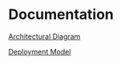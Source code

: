 # Documentation
[Architectural Diagram](https://viewer.diagrams.net/?tags=%7B%7D&highlight=0000ff&edit=_blank&layers=1&nav=1&title=Untitled%20Diagram.drawio#R7V1Lc6M6Fv41WcaFeLN0kr49vchUqtJze7LEBttUY%2FDFOHHm14%2BwEQEhQGA9sJtsYoR4nXN09J2XdKc9bo%2FfE3e3eY49P7xTFe94pz3dqSrQdR3%2By1o%2Bzy2OYp0b1kng5Z2%2BGl6D%2F%2Fl5o5K3HgLP31c6pnEcpsGu2riMo8hfppU2N0nij2q3VRxWn7pz136t4XXphvXWX4GXbvJWoChfJ%2F7lB%2BtN%2FmjbyE9sXdQ5b9hvXC%2F%2BKDVp3%2B60xySO0%2FOv7fHRDzPiIbqcr%2Fur4WzxYokfpTQX2Mfk10vw%2Bx%2F%2F8CNN%2F35brVc%2F1%2Fda%2FnLvbnjIvzh%2F2%2FQTkSCJD5HnZ3dR7rSHj02Q%2Bq87d5md%2FYBMh22bdBvCIwB%2FroIwfIzDODldq61WS%2FgH2%2FdpEv8uSKgXLaW%2Bmqk5GnzMQwzvHqSZwJjZE%2FM39JPUPzZ%2BOygoCkXRj7d%2BmnzCLvkFdv6ZuRDq6PijzFLEqE2JnQX33FyO1sW9v0gNf%2BTU7kF52%2BJL%2BQXwvJVCojNQLM3xGRFWr1LWsIw6ZQ0CYXWHG2HNWyCsaWKEJYmsYMIat0BYHX3GiAir3wJhNWV8hFVvgbAAjE4VABJhzRA%2B92EBf6yzH%2FOXH7DH9%2FnPb7%2Fmb%2BgsfFrRoYUVoDcrPMO3PSKssNWFZpqMZNyqskIz66wowEWZFSY3Tmg1TjzGEaRBduVL6EY%2BUzKvViu1hOfKDDAXpsGIzAY2%2BRWCXJZ4kyTx3MhMASrWkLC7xq%2FPDRR3gborfalSANScKiaJKrY1M%2Bp00fgRptfc1V%2FgfABHtkUSOMe0NJda4Fq4Wid4TuDCyCsTmGglcBveZn141xQtaljBcV8hvPnPIUYn7vcn03oOOwBjdzxflp9HN9qkKbSqvzT1%2BYbVh7QqcMiAtMpNNwzWEfy9hIzwIeMeMjYF0Lye5ye2gedllxPFojo3s%2Bczug2mbepcJ%2BkajRfPLZJl2JPFegOL3UO6gbSCHEiDOOrgtRe8X%2FQwZm89h28dJ8Ge5qVh8%2Bm9pYhoEqfnd9Se7h2uMnuvg5laBdzAsWcE81slaSxTRdME%2BxmBwrHBe6rU8KlSpdTkHCdK%2B5onSqt9orSkT5TA6Z4od0l8%2FORvibi%2BvSJCZHNp%2B4sVF0Z0EZ4fQCHRHaOmH3nzzBWfKdnQ3e%2BDZZWAVR3qH4P0v9nvmakZ%2BfFb1nOmGHZ%2B%2FHQsdX76LB28%2BEkAvyxT5CXQ4Hs1Lz8VoeFnxIdk6XcKXitHSLY5akv8EM4Y79W3I3Epf8JLHJwm0wZFdw8wRp%2FfP7%2Fqi9e1G1lmdS6xsfukbrL209p9TjJTfPUFmAdMOJcBzm3QDsj1WZUVoMkGuvUp8cl%2FDyBlVOXZjdw1pOT14rd2XmA2h2oT4iaKSGYgRSITthkKDWwT7OFQSarpWoBbKdI8UuCGqHnjwK2JEdKAm0Ux3nsCtwi%2B1xm5qQY6fiuf%2FIJtp6MybitfhwBfK9gbCuyKdIwuYIfocUY%2BnQpCFgLEo0P4BEELAAHmc7%2FHMx94I0AKPTAhwKFq5lgVDqT%2BZbs67ToC%2FM8%2BQ31jwX%2BZYORJaUDnyZl7rfDdFZCQMDdrJOjDbWomBR8EQ0LTooCEJPXKERBec8jrzNNRA0JSmtENAsIGRsgDhBSjfTAgtAYCQksAIMy%2FuxsQ5oLZDQj1TtZyBISYwjSG4kHB%2BM%2BuO5JflxvfO4SZO8iNvNN0st2ef40QHhhc1AGCB7i%2FiDYjhh84GEFGTJFs3wYOdLHgoFda99jAQUc%2BzAjAASmKeoPgoIER8sABRe73YHBgqnYZHdwrM0UFXRAhO8KDfeXQoXNXCR2CdvDAMnSINGM3oLBpAUV31HcCFDWRJU1Qk0OJkSYiF1YBwgQsFJU49WDNv%2BM0WBUJbzeIHNs5hDmVSFM4EIobKRJGuKeHYWJLCIQbpOCrqnCjSh%2FU2L9QhS9YaciAwSLd8ohLkUP9HvgfPSHjkGJY32wonrCchXKhom7nAub5p82H5AYoST5UjCfLcx1LmClrzpxhVT00hDOq0j2HiuUNhQN2ey705z5g2FQbDRowxshGDIW%2FZb9xd9nPVegfc1PsoWSVLcJ4%2BftETTdJUWMURz6dnVbx4M4Kh26HDxfZXaWrmq2wyPsryKjypKDXLB3fDbXHcsTRaY%2Fl80SnOWaQBacrdatovDTi7zQojL4WmeqQRVyUgXaxQFO4GRBTnPOVOeS2Zopdke2ZYYKyfGceA2uIC%2BJSIWUgfALTjQGu7WhFz8D82XilcoPoQca7n6Vuu6zDvv%2F7fkny%2BY5sIxki5LosuhXBpVTLSg%2B1zF3x6pSy3x0y5ZlohatdPEWeWu025WEL0rt1A%2Fyw89w0C7PlZpC7zXBZtNjvrspV1Q7ocPbJzn5HGpDEhxxe3wbhVbUTSZOWTOBH%2BLqP8DYJj69WQRJ5Syjlby61p2PFBszrQl2Gys2I1CiKGYhApGIz9qriM8opPFlsz7TajcBhoThAiTXOS9fIAhEmNvebQ%2Bv1TE2vKlX8RpxBhKa2DWWKSJpDGUmTFTJrjdg4bPQDvs4NKeXXEamgNYrUVtbqoWyIdHiHSta6WvVGObbOyVqn1iu03iO5Cgg3vA086kJtweNrNOF5AbwV0BTe74cg%2B603qav1glSh5pFG4R4cgSrq5xRnqW9os5GBVK8JO8CD2e8GjpF56xsKtx4beWwqo6R27fUQZJYCSevBngSSjUAOXXlluIK0pAgW%2Bq5JsMQIFvoOcZoOVGdRiza2LEnTURcCTQLJRiCFOa0agmq09Wp9ch1Yzry0puc54VyaPGIZNcbQvAXp8kjyffGceSXJlSrVU8FOfeEl5II9FfrQwtrh6qufVSpbzKjrauWqr5uZToU5eRvwHTsvSTcCk7o6I%2B5srWmeqxGZoeV%2Fg21NSUhKqrgw0zCqIXnGo8hV5grYu1xlDDWMXJCEFw%2BYQ5PShmqYvhmZ%2BAtbutL6XniYCevPJ4NTFxZ7uDSLk%2FECKcxdcn84ZOs7Ogyn3%2BhwgIzRMTQSwtzvwlCNA6lr9gBbshpnJhvCghJso2TCNCd1lGzSnP0qPbARZOG74WL97fb%2BfDQnYo6skF3HGijcwTS7pAZVahnU1Y0OPAXfMttHh6W19uc0OiSEeayBc4ft6OVxNQOq2j62OCc1X4cLFYc51tDkQ3w5A1oHR%2B9xgw10NC4a8Xh7f07jZtojkGUmpIWvdyW7UMygWCtj4i99pmvTnCuNvxRVURN%2F6YsqcP4S9kQUy98pU50lf3VzbPxt3q914u%2Fle6wbhmz9TLHm7MRfenyF6WdSUaxY%2FpJ8lhN%2FB%2BMrfO9d2eMXPWziL5v5F3d%2BSefvtHcoS%2F7Wkkdk27%2BmOvGXo3%2FDJGwlIZa%2Fk3%2BDqX7Gxq8lXT9P9hFT%2FWyObPxa0%2FjlqZ%2Blj1%2BHNP9iVL1kld8F8LxVdlltLSagWJrjsyErUDDcSvIbEXcS1PHFKdlRdgQbLAIF1yeEBdsFb6LkUFQojHYTJWf0Oyw6N7cMWy9GSFt8zRmaFv8HbqKEVGNn6oNDm%2FrgSM3wvNJNlJwJuzNYp7NJE6FcxKpsyN9EqR7wCOP1OojW2dNO%2B29u4yhI4%2BTUJJQJHDdS6uDS2DZSckSv%2FyJ1dQNpqZ74ogU4P6k1N8DjIoJX7Cy2n5h0ORs7HVPb0uPUQBG9uG%2B%2FvV3IixN0LvbDUJVQb7jpSE0vN7AaSXtommzdtsdNdu46h8J3NIpKyrIoiyujpLZdbkMejabQBOO0bTzFpKuMsjY3C6mjBIqwhWEKk16VU%2FQmVXxrnl8LN6Lp9Smeu2TxEWCAV72DDgHGXwy7gJcA88iMsxsQJbrRATU8%2F%2F1YQpIHArq8PdCJF3yTvMmCQSeP7DlqGZi%2F%2FID9v89%2Ffvs1f%2FvjpAEvYtUI%2BweIlQbCpkaI1PudGzFhfk2sCma%2F%2Bsl7sMz28Xn295sOcajdBrad33Ec%2B00wkA%2BAF9yRal2KTWoulBB4mMQZw76mGPidm%2BfTjkrat%2F8D)

[Deployment Model](https://viewer.diagrams.net/?tags=%7B%7D&highlight=0000ff&edit=_blank&layers=1&nav=1&title=Untitled%20Diagram.drawio#R7V1dc5s4FP01ntl9SAYQEPsxib3dbptutu5m06cONdRmBhsXk9jur18JJD58sSUnRgiHhyRwJQSce3S5XB07PXQ737yLnOXsLnS9oGdo7qaHhj3D0Ad9C%2F8hli21GGY%2FtUwj36W23DD2f3nUqFHrk%2B96q1LHOAyD2F%2BWjZNwsfAmccnmRFG4Lnf7EQblsy6dqQcM44kTQOt%2FvhvPqFXXtLzhT8%2Bfzuip%2BxZtmDusMzWsZo4brgsmNOqh2ygM43Rrvrn1AoIewyU97o89rdmFRd4iFjng7vrDTfTLnt5%2F%2B7D661b7%2BPPb4%2FrCQOkwz07wRO%2BYXm28ZRBMo%2FBpSbt5UextqoB3vrPuGrwwPbtdTBQvnHtxtMVd6EAW5UhGETrCOscbIdpnVoDatGlHh%2Fp4mg2dw4A3KBJHoMLIdwgVDMrC9cgoWg%2FdrGd%2B7I2XzoS0rvFcwLZZPMdnHep4cy96RZQOOAhi1yA4AJt%2F3x9AR28CHTZMf4daGqRWRrcierWBZwDwru8xeto7J%2FbWDh7fDvAl3Lj%2BM96cks2PoePiDjdO4CwmXsR64LMXOimKv6Ea%2FALRTknkjArk%2BhXA6VZdyJkAORz4Y8dfEErixyr5vfKiZx8jZWg6gBUDFJexcwJ%2FusDbEwwUHgTdEBh9%2FOS9pg1z33XJ4ZVOKIffKIyd2A%2FJURcDrdaQsuOYQQWltQrPoLocc1VB6TRE%2FMAOKjnB%2FvkUsoaLVZJqXeMOSFtuEshYO4sql7iR%2FmRBJx10T9Sp18n1%2BXR3ttnQqbZMn%2FaBT5dRuMmeDquls6h07CQM8ERMnBpNvzu%2F4evDF6Dt%2FPk9wVJLWPDDmfvBNj1kHi7CVeqArD1nCSOJRpx8Qf16nVyGE8WFptR3pGURUj9CavUMa%2FetwcIAEWuSEWd7DDArgQxbhmSbPDQsgpGFceb11bO%2BjCkvGsbIh0kdk7XkDalLsgbGX2IgV1FiOTEm%2BBB7MmXyboVTpXQXuZmsKbuPnOoWIXvWs5%2Fft7bNzQgV7Cn3Kw%2BhcyA%2FsVVoxJMha5gWzr%2BLcrKbQV00lglA%2BwGmZBEpnQ1K50GmVo4vOowvZkUOX1t80WEOP7olBjKsoT3cnU1kt5oN5DrM9z%2B9e%2F%2FpUVWelp%2BDJqSpYUmFT0p14kX5uaZagm7zoZJEMp1fspALjQWgOfTuspAc%2FE747rIPeTpMVtfalr3Q2LvLoMtzuzy3y3Pbk%2BdyAow%2BKMWXijRXbvoAi1Z34%2FE%2FH7FpPPr8MPqsaBqGri7L2QWqiNSViexVbVAKpBfewr0mK27kuRg4q5U%2FITGcRE1oLsBYfhpi4KLtY3HnK9nBgNDd4abYONyyvY0fP9IRyXbhKLyXH0R22DHpHXguWAEUch%2B%2B9%2FApmniHOqb9MART7%2BC04iZMVfOG2SIvwAnEc%2FkmqhhAz3Af%2BklhkJF2J%2BsH8zG9TXpUziM40GCn3N%2FfGSjFAQyUEDK77VdwtKoUWi9HLxFCRZ7ql5rRF2Rqzs6vRXJWMjUZ4d6LfIwRyTfl0LcvSF%2Bjo%2B8p6AurvrXT1yoF2RcRV29HiB28aY5idpDF5azbknRY7b%2Fg3XXzvnbwsgxzcKg%2F3kgv4LTzBb491jRfGO9VSi1M0dTCVIr4gxMRP6tNSgrOrG7YWHDWOcG5dsLpooyzO8KdgnBwiaZ2wl0dxbg8HbD7g0JovNAutcPBkexIT2aZeJQbMJXKZkFR%2FMWZgiaZv4Z0%2Fh5XMHgt4dTOOHcSuExPdiyNwDqXLplGsIQHaFS7PplV1dQRKBtwSQvAIkugzE8wZYMDa5UNKpT3wKOuQhlW0dotUT7sAOUkyoZAGUhJ6JqXQBiwInCuImVOVFFNpIyqXp87lfJxTlVNpYzgK2on3%2BjkG518Q1n5BifCqCZTRrCG0FaZstjzurFIDnW2zcqUOTxVTKaMpBQpXpSiKydTRkdVLmplGeJXLiRjAwsXZypU3ge9qkJlBIsiXarbpbpdqqtsqsuJMIoplREs%2BimiVD4Mo4JKZSRNFtQGpTLNTPkyOvqA42s91ZJ3tFXsyd5ZOq3yiQjMipF8Al91BD4FgRvQJ6mrVj55mEVvm6XnqFc2DVkzRqZeWZj5A1Hm95Viflv1o6bAVye0U7AsnBGIfnwpLUl2jHst4wSq4J1i%2BZiQaYsSmP%2BFG51kWYDAAksT7ZQsi350o9ms81w0y6bAZ%2BXr1izrGiu6scnEUvjmdLmmwOezJYmWTX4VSzY4sALcnGh5HzzKipZNWPRttWiZ4wDlRMvsCaDAqv5x0DUviLBgIe1MRcu8qKKaaNmqKth0ouXjnKqaaNmCdZFOydEpOTolh7JKDk6EUU20bMEyWEtFy4LP68YiOSzXNCpa5vFUMdGyJaVK8aIUXTnRsnVU5aJWlln8yoVkbGDh4kxFy%2FugV1W0bHVfr9ylul2q26JUlxNhFBMts2xPOdEyJ79QULRsy1fTHbf0KFO0zNbP%2BN%2BBKKopMtXSFLVV82kb0lnaStGyMIEt0e8SM9%2F219eejMBNi%2BJUEi2fPsxab5ul5yhatqWJ%2BiSKlsXjs%2BiHStJkURnmt1VCastX4MkRLQszjr118GOtWh8QaS3j5P9fm1aKlsWTBVHVvaWU6r61omVb%2Fj%2B9Oa5y8FrGKZ51noto2YbLOMPRw8Xo0wOg0%2BmreBwtM1tY3JY9V6zWVS2s1KZ2tOHCypfR%2BIsSYNmgulm10iwVLlY1LcB1%2F%2FnvoRJw6RLJ1aNrEoV5m69GoNH%2F)

